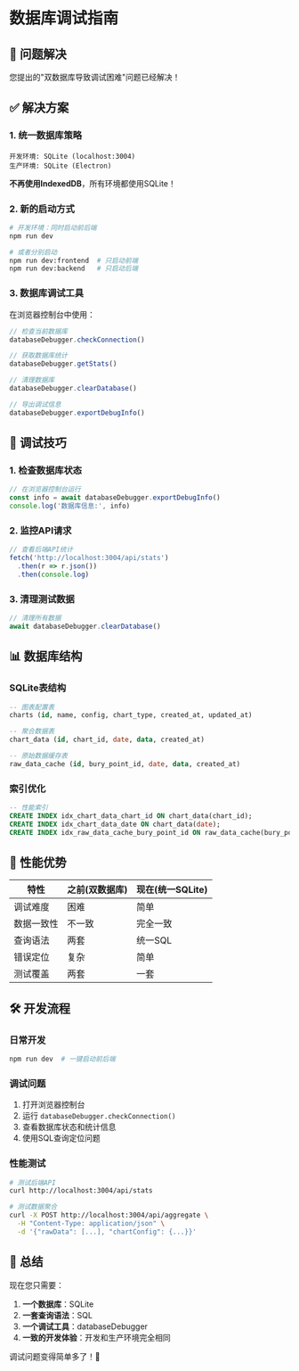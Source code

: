 # 数据库调试指南

## 🎯 问题解决

您提出的"双数据库导致调试困难"问题已经解决！

## ✅ 解决方案

### 1. 统一数据库策略
```
开发环境: SQLite (localhost:3004)
生产环境: SQLite (Electron)
```

**不再使用IndexedDB**，所有环境都使用SQLite！

### 2. 新的启动方式

```bash
# 开发环境：同时启动前后端
npm run dev

# 或者分别启动
npm run dev:frontend  # 只启动前端
npm run dev:backend   # 只启动后端
```

### 3. 数据库调试工具

在浏览器控制台中使用：

```javascript
// 检查当前数据库
databaseDebugger.checkConnection()

// 获取数据库统计
databaseDebugger.getStats()

// 清理数据库
databaseDebugger.clearDatabase()

// 导出调试信息
databaseDebugger.exportDebugInfo()
```

## 🔧 调试技巧

### 1. 检查数据库状态
```javascript
// 在浏览器控制台运行
const info = await databaseDebugger.exportDebugInfo()
console.log('数据库信息:', info)
```

### 2. 监控API请求
```javascript
// 查看后端API统计
fetch('http://localhost:3004/api/stats')
  .then(r => r.json())
  .then(console.log)
```

### 3. 清理测试数据
```javascript
// 清理所有数据
await databaseDebugger.clearDatabase()
```

## 📊 数据库结构

### SQLite表结构
```sql
-- 图表配置表
charts (id, name, config, chart_type, created_at, updated_at)

-- 聚合数据表  
chart_data (id, chart_id, date, data, created_at)

-- 原始数据缓存表
raw_data_cache (id, bury_point_id, date, data, created_at)
```

### 索引优化
```sql
-- 性能索引
CREATE INDEX idx_chart_data_chart_id ON chart_data(chart_id);
CREATE INDEX idx_chart_data_date ON chart_data(date);
CREATE INDEX idx_raw_data_cache_bury_point_id ON raw_data_cache(bury_point_id);
```

## 🚀 性能优势

| 特性 | 之前(双数据库) | 现在(统一SQLite) |
|------|---------------|------------------|
| 调试难度 | 困难 | 简单 |
| 数据一致性 | 不一致 | 完全一致 |
| 查询语法 | 两套 | 统一SQL |
| 错误定位 | 复杂 | 简单 |
| 测试覆盖 | 两套 | 一套 |

## 🛠️ 开发流程

### 日常开发
```bash
npm run dev  # 一键启动前后端
```

### 调试问题
1. 打开浏览器控制台
2. 运行 `databaseDebugger.checkConnection()`
3. 查看数据库状态和统计信息
4. 使用SQL查询定位问题

### 性能测试
```bash
# 测试后端API
curl http://localhost:3004/api/stats

# 测试数据聚合
curl -X POST http://localhost:3004/api/aggregate \
  -H "Content-Type: application/json" \
  -d '{"rawData": [...], "chartConfig": {...}}'
```

## 🎉 总结

现在您只需要：
1. **一个数据库**：SQLite
2. **一套查询语法**：SQL
3. **一个调试工具**：databaseDebugger
4. **一致的开发体验**：开发和生产环境完全相同

调试问题变得简单多了！🎯

